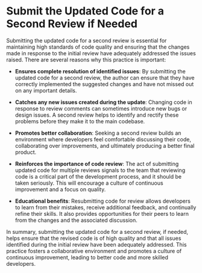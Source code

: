 # Submit the Updated Code for a Second Review if Needed

Submitting the updated code for a second review is essential for maintaining high standards of code quality and ensuring that the changes made in response to the initial review have adequately addressed the issues raised. There are several reasons why this practice is important:

- **Ensures complete resolution of identified issues**: By submitting the updated code for a second review, the author can ensure that they have correctly implemented the suggested changes and have not missed out on any important details.
 
- **Catches any new issues created during the update**: Changing code in response to review comments can sometimes introduce new bugs or design issues. A second review helps to identify and rectify these problems before they make it to the main codebase.

- **Promotes better collaboration**: Seeking a second review builds an environment where developers feel comfortable discussing their code, collaborating over improvements, and ultimately producing a better final product.

- **Reinforces the importance of code review**: The act of submitting updated code for multiple reviews signals to the team that reviewing code is a critical part of the development process, and it should be taken seriously. This will encourage a culture of continuous improvement and a focus on quality.

- **Educational benefits**: Resubmitting code for review allows developers to learn from their mistakes, receive additional feedback, and continually refine their skills. It also provides opportunities for their peers to learn from the changes and the associated discussion.

In summary, submitting the updated code for a second review, if needed, helps ensure that the revised code is of high quality and that all issues identified during the initial review have been adequately addressed. This practice fosters a collaborative environment and promotes a culture of continuous improvement, leading to better code and more skilled developers.